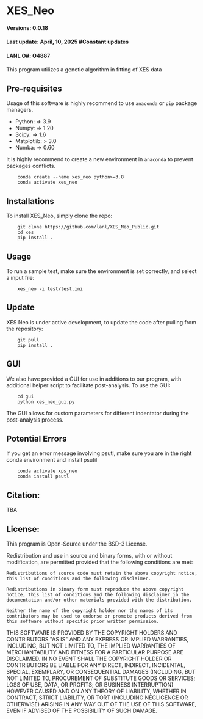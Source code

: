 # XES_Neo
#### Versions: 0.0.18
#### Last update: April, 10, 2025 #Constant updates
#### LANL O#: O4887

This program utilizes a genetic algorithm in fitting of XES data

## Pre-requisites
Usage of this software is highly recommend to use `anaconda` or `pip` package managers.

  - Python: => 3.9
  - Numpy: => 1.20
  - Scipy: => 1.6
  - Matplotlib: > 3.0
  - Numba: => 0.60

It is highly recommend to create a new environment in `anaconda` to prevent packages conflicts.

        conda create --name xes_neo python>=3.8
        conda activate xes_neo


## Installations
To install XES_Neo, simply clone the repo:

        git clone https://github.com/lanl/XES_Neo_Public.git 
        cd xes
        pip install .


## Usage
To run a sample test, make sure the environment is set correctly, and select a input file:

        xes_neo -i test/test.ini

## Update
XES Neo is under active development, to update the code after pulling from the repository:

        git pull
        pip install .
## GUI

We also have provided a GUI for use in additions to our program, with additional helper script to facilitate post-analysis. To use the GUI:

        cd gui
        python xes_neo_gui.py

The GUI allows for custom parameters for different indentator during the post-analysis process.

## Potential Errors
If you get an error message involving psutl, make sure you are in the right conda environment and install psutil

        conda activate xps_neo
        conda install psutl

## Citation:

TBA

## License:

This program is Open-Source under the BSD-3 License.

Redistribution and use in source and binary forms, with or without modification, are permitted provided that the following conditions are met:

	Redistributions of source code must retain the above copyright notice, this list of conditions and the following disclaimer.

	Redistributions in binary form must reproduce the above copyright notice, this list of conditions and the following disclaimer in the documentation and/or other materials provided with the distribution.

	Neither the name of the copyright holder nor the names of its contributors may be used to endorse or promote products derived from this software without specific prior written permission.
THIS SOFTWARE IS PROVIDED BY THE COPYRIGHT HOLDERS AND CONTRIBUTORS "AS IS" AND ANY EXPRESS OR IMPLIED WARRANTIES, INCLUDING, BUT NOT LIMITED TO, THE IMPLIED WARRANTIES OF MERCHANTABILITY AND FITNESS FOR A PARTICULAR PURPOSE ARE DISCLAIMED. IN NO EVENT SHALL THE COPYRIGHT HOLDER OR CONTRIBUTORS BE LIABLE FOR ANY DIRECT, INDIRECT, INCIDENTAL, SPECIAL, EXEMPLARY, OR CONSEQUENTIAL DAMAGES (INCLUDING, BUT NOT LIMITED TO, PROCUREMENT OF SUBSTITUTE GOODS OR SERVICES; LOSS OF USE, DATA, OR PROFITS; OR BUSINESS INTERRUPTION) HOWEVER CAUSED AND ON ANY THEORY OF LIABILITY, WHETHER IN CONTRACT, STRICT LIABILITY, OR TORT (INCLUDING NEGLIGENCE OR OTHERWISE) ARISING IN ANY WAY OUT OF THE USE OF THIS SOFTWARE, EVEN IF ADVISED OF THE POSSIBILITY OF SUCH DAMAGE.

